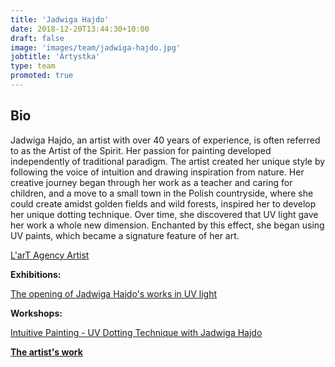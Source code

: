 ```yaml
---
title: 'Jadwiga Hajdo'
date: 2018-12-20T13:44:30+10:00
draft: false
image: 'images/team/jadwiga-hajdo.jpg'
jobtitle: 'Artystka'
type: team
promoted: true
---
```


## Bio


Jadwiga Hajdo, an artist with over 40 years of experience, is often referred to as the Artist of the Spirit. Her passion for painting developed independently of traditional paradigm. The artist created her unique style by following the voice of intuition and drawing inspiration from nature.
Her creative journey began through her work as a teacher and caring for children, and a move to a small town in the Polish countryside, where she could create amidst golden fields and wild forests, inspired her to develop her unique dotting technique. Over time, she discovered that UV light gave her work a whole new dimension. Enchanted by this effect, she began using UV paints, which became a signature feature of her art.



[L'arT Agency Artist](https://lartagency.com/pl/collections/jadwiga-hajdo)

**Exhibitions:**

[The opening of Jadwiga Hajdo's works in UV light](/wystawy/wernisaz-jadwiga-hajdo)

**Workshops:**

[Intuitive Painting - UV Dotting Technique with Jadwiga Hajdo](/warsztaty/malowanie-intuicyjne)

**[The artist's work](https://lartagency.com/collections/jadwiga-hajdo)**